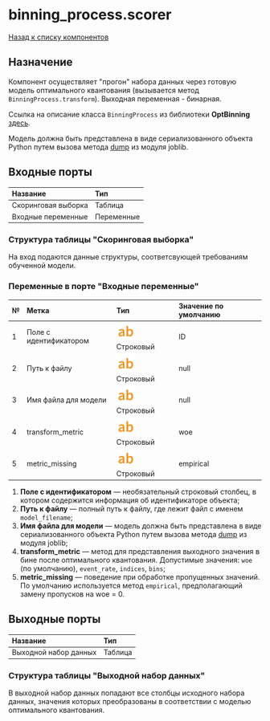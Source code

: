# binning_process.scorer

[Назад к списку компонентов](../README.md)

## Назначение

Компонент осуществляет "прогон" набора данных через готовую модель оптимального квантования (вызывается метод `BinningProcess.transform`). Выходная переменная - бинарная.

Ссылка на описание класса `BinningProcess` из библиотеки **OptBinning** [здесь](https://gnpalencia.org/optbinning/binning_process.html).

Модель должна быть представлена в виде сериализованного объекта Python путем вызова метода [dump](https://joblib.readthedocs.io/en/latest/generated/joblib.dump.html) из модуля joblib.

## Входные порты

| Название                | Тип        |
|:------------------------|:-----------|
| Скоринговая выборка     | Таблица    |
| Входные переменные      | Переменные |

### Структура таблицы "Скоринговая выборка"

На вход подаются данные структуры, соответсвующей требованиям обученной модели.

### Переменные в порте "Входные переменные"

| №  | Метка                   | Тип                                | Значение по умолчанию  |
|:---|:------------------------|:-----------------------------------|:-----------------------|
| 1  | Поле с идентификатором  | ![](./img/string.svg) Строковый    | ID             |
| 2  | Путь к файлу            | ![](./img/string.svg) Строковый    | null                   |
| 3  | Имя файла для модели    | ![](./img/string.svg) Строковый    | null            |
| 4  | transform_metric        | ![](./img/string.svg) Строковый    | woe                    |
| 5  | metric_missing          | ![](./img/string.svg) Строковый    | empirical              |

1. **Поле с идентификатором** — необязательный строковый столбец, в котором содержится информация об идентификаторе объекта;
2. **Путь к файлу** — полный путь к файлу, где лежит файл с именем `model_filename`;
3. **Имя файла для модели** — модель должна быть представлена в виде сериализованного объекта Python путем вызова метода [dump](https://joblib.readthedocs.io/en/latest/generated/joblib.dump.html) из модуля joblib;
4. **transform_metric** — метод для представления выходного значения в бине после оптимального квантования. Допустимые значения: `woe` (по умолчанию), `event_rate`, `indices`, `bins`;
5. **metric_missing** — поведение при обработке пропущенных значений. По умолчанию используется метод  `empirical`, предполагающий замену пропусков на woe = 0.

## Выходные порты

| Название              | Тип        |
|:----------------------|:-----------|
| Выходной набор данных | Таблица    |

### Структура таблицы "Выходной набор данных"

В выходной набор данных попадают все столбцы исходного набора данных, значения которых преобразованы в соответствии с моделью оптимального квантования.